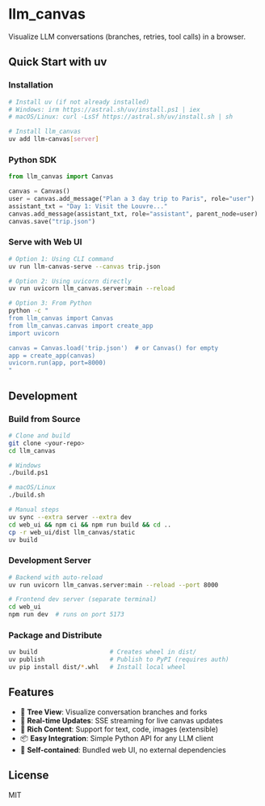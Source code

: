 # llm_canvas

Visualize LLM conversations (branches, retries, tool calls) in a browser.

## Quick Start with uv

### Installation
```bash
# Install uv (if not already installed)
# Windows: irm https://astral.sh/uv/install.ps1 | iex
# macOS/Linux: curl -LsSf https://astral.sh/uv/install.sh | sh

# Install llm_canvas
uv add llm-canvas[server]
```

### Python SDK
```python
from llm_canvas import Canvas

canvas = Canvas()
user = canvas.add_message("Plan a 3 day trip to Paris", role="user")
assistant_txt = "Day 1: Visit the Louvre..."
canvas.add_message(assistant_txt, role="assistant", parent_node=user)
canvas.save("trip.json")
```

### Serve with Web UI
```bash
# Option 1: Using CLI command
uv run llm-canvas-serve --canvas trip.json

# Option 2: Using uvicorn directly
uv run uvicorn llm_canvas.server:main --reload

# Option 3: From Python
python -c "
from llm_canvas import Canvas
from llm_canvas.canvas import create_app
import uvicorn

canvas = Canvas.load('trip.json')  # or Canvas() for empty
app = create_app(canvas)
uvicorn.run(app, port=8000)
"
```

## Development

### Build from Source
```bash
# Clone and build
git clone <your-repo>
cd llm_canvas

# Windows
./build.ps1

# macOS/Linux  
./build.sh

# Manual steps
uv sync --extra server --extra dev
cd web_ui && npm ci && npm run build && cd ..
cp -r web_ui/dist llm_canvas/static
uv build
```

### Development Server
```bash
# Backend with auto-reload
uv run uvicorn llm_canvas.server:main --reload --port 8000

# Frontend dev server (separate terminal)
cd web_ui
npm run dev  # runs on port 5173
```

### Package and Distribute
```bash
uv build                    # Creates wheel in dist/
uv publish                  # Publish to PyPI (requires auth)
uv pip install dist/*.whl   # Install local wheel
```

## Features

- 🌳 **Tree View**: Visualize conversation branches and forks
- 🔄 **Real-time Updates**: SSE streaming for live canvas updates  
- 🎨 **Rich Content**: Support for text, code, images (extensible)
- 📦 **Easy Integration**: Simple Python API for any LLM client
- 🚀 **Self-contained**: Bundled web UI, no external dependencies

## License
MIT
